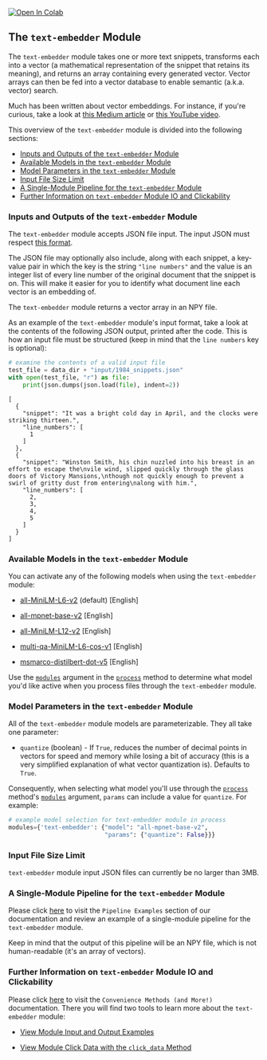 <a href="https://colab.research.google.com/github/krixik-ai/krixik-docs/blob/main/docs/modules/ai_modules/text-embedder_module.ipynb" target="_parent"><img src="https://colab.research.google.com/assets/colab-badge.svg" alt="Open In Colab"/></a>

## The `text-embedder` Module

The `text-embedder` module takes one or more text snippets, transforms each into a vector (a mathematical representation of the snippet that retains its meaning), and returns an array containing every generated vector. Vector arrays can then be fed into a vector database to enable semantic (a.k.a. vector) search.

Much has been written about vector embeddings. For instance, if you're curious, take a look at [this Medium article](https://medium.com/@2twitme/an-intuitive-101-guide-to-vector-embeddings-ffde295c3558) or [this YouTube video](https://www.youtube.com/watch?v=NEreO2zlXDk).

This overview of the `text-embedder` module is divided into the following sections:

- [Inputs and Outputs of the `text-embedder` Module](#inputs-and-outputs-of-the-text-embedder-module)
- [Available Models in the `text-embedder` Module](#available-models-in-the-text-embedder-module)
- [Model Parameters in the `text-embedder` Module](#model-parameters-in-the-text-embedder-module)
- [Input File Size Limit](#input-file-size-limit)
- [A Single-Module Pipeline for the `text-embedder` Module](#a-single-module-pipeline-for-the-text-embedder-module)
- [Further Information on `text-embedder` Module IO and Clickability](#further-information-on-text-embedder-module-io-and-clickability)

### Inputs and Outputs of the `text-embedder` Module

The `text-embedder` module accepts JSON file input. The input JSON must respect [this format](../../system/parameters_processing_files_through_pipelines/JSON_input_format.md).

The JSON file may optionally also include, along with each snippet, a key-value pair in which the key is the string `"line numbers"` and the value is an integer list of every line number of the original document that the snippet is on. This will make it easier for you to identify what document line each vector is an embedding of.

The `text-embedder` module returns a vector array in an NPY file.

As an example of the `text-embedder` module's input format, take a look at the contents of the following JSON output, printed after the code. This is how an input file must be structured (keep in mind that the `line numbers` key is optional):


```python
# examine the contents of a valid input file
test_file = data_dir + "input/1984_snippets.json"
with open(test_file, "r") as file:
    print(json.dumps(json.load(file), indent=2))
```

    [
      {
        "snippet": "It was a bright cold day in April, and the clocks were striking thirteen.",
        "line_numbers": [
          1
        ]
      },
      {
        "snippet": "Winston Smith, his chin nuzzled into his breast in an effort to escape the\nvile wind, slipped quickly through the glass doors of Victory Mansions,\nthough not quickly enough to prevent a swirl of gritty dust from entering\nalong with him.",
        "line_numbers": [
          2,
          3,
          4,
          5
        ]
      }
    ]


### Available Models in the `text-embedder` Module

You can activate any of the following models when using the `text-embedder` module:

- [all-MiniLM-L6-v2](https://huggingface.co/sentence-transformers/all-MiniLM-L6-v2) (default) [English]

- [all-mpnet-base-v2](https://huggingface.co/sentence-transformers/all-mpnet-base-v2) [English]

- [all-MiniLM-L12-v2](https://huggingface.co/sentence-transformers/all-MiniLM-L12-v2) [English]

- [multi-qa-MiniLM-L6-cos-v1](https://huggingface.co/sentence-transformers/multi-qa-MiniLM-L6-cos-v1) [English]

- [msmarco-distilbert-dot-v5](https://huggingface.co/sentence-transformers/msmarco-distilbert-dot-v5) [English]

Use the [`modules`](../../system/parameters_processing_files_through_pipelines/process_method.md#selecting-models-via-the-modules-argument) argument in the [`process`](../../system/parameters_processing_files_through_pipelines/process_method.md) method to determine what model you'd like active when you process files through the `text-embedder` module.

### Model Parameters in the `text-embedder` Module

All of the `text-embedder` module models are parameterizable. They all take one parameter:

- `quantize` (boolean) - If `True`, reduces the number of decimal points in vectors for speed and memory while losing a bit of accuracy (this is a very simplified explanation of what vector quantization is). Defaults to `True`.

 Consequently, when selecting what model you'll use through the [`process`](../../system/parameters_processing_files_through_pipelines/process_method.md) method's [`modules`](../../system/parameters_processing_files_through_pipelines/process_method.md#selecting-models-via-the-modules-argument) argument, `params` can include a value for `quantize`. For example:

```python
# example model selection for text-embedder module in process
modules={'text-embedder': {"model": "all-mpnet-base-v2",
                           "params": {"quantize": False}}}
```

### Input File Size Limit

`text-embedder` module input JSON files can currently be no larger than 3MB.

### A Single-Module Pipeline for the `text-embedder` Module

Please click [here](../../examples/single_module_pipelines/single_text-embedder.md) to visit the `Pipeline Examples` section of our documentation and review an example of a single-module pipeline for the `text-embedder` module.

Keep in mind that the output of this pipeline will be an NPY file, which is not human-readable (it's an array of vectors).

### Further Information on `text-embedder` Module IO and Clickability

Please click [here](../../system/convenience_methods/convenience_methods.md) to visit the `Convenience Methods (and More!)` documentation. There you will find two tools to learn more about the `text-embedder` module:

- [View Module Input and Output Examples](../../system/convenience_methods/convenience_methods.md#view-module-input-and-output-examples)

- [View Module Click Data with the `click_data` Method](../../system/convenience_methods/convenience_methods.md#view-module-click-data-with-the-click_data-method)

